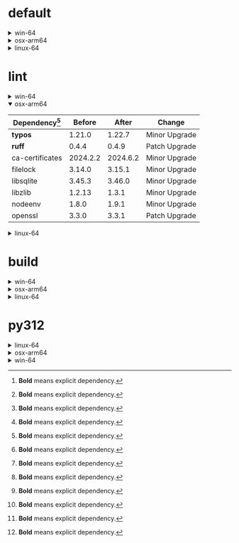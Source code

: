 # default

<details>
<summary>win-64</summary>

|Dependency[^1]|Before|After|Change|
|-|-|-|-|
|**ordered_enum**|0.0.8|0.0.9|Patch Upgrade|
|**pydantic**|2.7.1|2.7.4|Patch Upgrade|
|**pytest**|8.2.1|8.2.2|Patch Upgrade|
|ca-certificates|2024.2.2|2024.6.2|Minor Upgrade|
|libsqlite|3.45.3|3.46.0|Minor Upgrade|
|libzlib|1.2.13|1.3.1|Minor Upgrade|
|packaging|24.0|24.1|Minor Upgrade|
|typing-extensions|4.11.0|4.12.2|Minor Upgrade|
|typing_extensions|4.11.0|4.12.2|Minor Upgrade|
|vc14_runtime|14.38.33135|14.40.33810|Minor Upgrade|
|vs2015_runtime|14.38.33135|14.40.33810|Minor Upgrade|
|zipp|3.17.0|3.19.2|Minor Upgrade|
|openssl|3.3.0|3.3.1|Patch Upgrade|
|pydantic-core|2.18.2|2.18.4|Patch Upgrade|
|vc|ha32ba9b_20|h8a93ad2_20|Only build string|

</details>

<details>
<summary>osx-arm64</summary>

|Dependency[^1]|Before|After|Change|
|-|-|-|-|
|**ordered_enum**|0.0.8|0.0.9|Patch Upgrade|
|**pydantic**|2.7.1|2.7.4|Patch Upgrade|
|**pytest**|8.2.1|8.2.2|Patch Upgrade|
|**py-rattler**|py312h1a1520d_0|py312had01cb0_0|Only build string|
|ca-certificates|2024.2.2|2024.6.2|Minor Upgrade|
|libsqlite|3.45.3|3.46.0|Minor Upgrade|
|libzlib|1.2.13|1.3.1|Minor Upgrade|
|packaging|24.0|24.1|Minor Upgrade|
|typing-extensions|4.11.0|4.12.2|Minor Upgrade|
|typing_extensions|4.11.0|4.12.2|Minor Upgrade|
|zipp|3.17.0|3.19.2|Minor Upgrade|
|openssl|3.3.0|3.3.1|Patch Upgrade|
|pydantic-core|2.18.2|2.18.4|Patch Upgrade|

</details>

<details>
<summary>linux-64</summary>

|Dependency[^1]|Before|After|Change|
|-|-|-|-|
|**ordered_enum**|0.0.8|0.0.9|Patch Upgrade|
|**pydantic**|2.7.1|2.7.4|Patch Upgrade|
|**pytest**|8.2.1|8.2.2|Patch Upgrade|
|ca-certificates|2024.2.2|2024.6.2|Minor Upgrade|
|libsqlite|3.45.3|3.46.0|Minor Upgrade|
|libzlib|1.2.13|1.3.1|Minor Upgrade|
|packaging|24.0|24.1|Minor Upgrade|
|typing-extensions|4.11.0|4.12.2|Minor Upgrade|
|typing_extensions|4.11.0|4.12.2|Minor Upgrade|
|zipp|3.17.0|3.19.2|Minor Upgrade|
|openssl|3.3.0|3.3.1|Patch Upgrade|
|pydantic-core|2.18.2|2.18.4|Patch Upgrade|
|ld_impl_linux-64|hf3520f5_1|hf3520f5_4|Only build string|
|libgcc-ng|h77fa898_7|h77fa898_9|Only build string|
|libgomp|h77fa898_7|h77fa898_9|Only build string|

</details>

# lint

<details>
<summary>win-64</summary>

|Dependency[^1]|Before|After|Change|
|-|-|-|-|
|**typos**|1.21.0|1.22.7|Minor Upgrade|
|**ruff**|0.4.4|0.4.9|Patch Upgrade|
|ca-certificates|2024.2.2|2024.6.2|Minor Upgrade|
|filelock|3.14.0|3.15.1|Minor Upgrade|
|libsqlite|3.45.3|3.46.0|Minor Upgrade|
|libzlib|1.2.13|1.3.1|Minor Upgrade|
|nodeenv|1.8.0|1.9.1|Minor Upgrade|
|vc14_runtime|14.38.33135|14.40.33810|Minor Upgrade|
|vs2015_runtime|14.38.33135|14.40.33810|Minor Upgrade|
|openssl|3.3.0|3.3.1|Patch Upgrade|
|vc|ha32ba9b_20|h8a93ad2_20|Only build string|

</details>

<details open>
<summary>osx-arm64</summary>

|Dependency[^1]|Before|After|Change|
|-|-|-|-|
|**typos**|1.21.0|1.22.7|Minor Upgrade|
|**ruff**|0.4.4|0.4.9|Patch Upgrade|
|ca-certificates|2024.2.2|2024.6.2|Minor Upgrade|
|filelock|3.14.0|3.15.1|Minor Upgrade|
|libsqlite|3.45.3|3.46.0|Minor Upgrade|
|libzlib|1.2.13|1.3.1|Minor Upgrade|
|nodeenv|1.8.0|1.9.1|Minor Upgrade|
|openssl|3.3.0|3.3.1|Patch Upgrade|

</details>

<details>
<summary>linux-64</summary>

|Dependency[^1]|Before|After|Change|
|-|-|-|-|
|**typos**|1.21.0|1.22.7|Minor Upgrade|
|**ruff**|0.4.4|0.4.9|Patch Upgrade|
|ca-certificates|2024.2.2|2024.6.2|Minor Upgrade|
|filelock|3.14.0|3.15.1|Minor Upgrade|
|libsqlite|3.45.3|3.46.0|Minor Upgrade|
|libzlib|1.2.13|1.3.1|Minor Upgrade|
|nodeenv|1.8.0|1.9.1|Minor Upgrade|
|openssl|3.3.0|3.3.1|Patch Upgrade|
|ld_impl_linux-64|hf3520f5_1|hf3520f5_4|Only build string|
|libgcc-ng|h77fa898_7|h77fa898_9|Only build string|
|libgomp|h77fa898_7|h77fa898_9|Only build string|
|libstdcxx-ng|hc0a3c3a_7|hc0a3c3a_9|Only build string|

</details>

# build

<details>
<summary>win-64</summary>

|Dependency[^1]|Before|After|Change|
|-|-|-|-|
|**ordered_enum**|0.0.8|0.0.9|Patch Upgrade|
|**pydantic**|2.7.1|2.7.4|Patch Upgrade|
|ca-certificates|2024.2.2|2024.6.2|Minor Upgrade|
|certifi|2024.2.2|2024.6.2|Minor Upgrade|
|libsqlite|3.45.3|3.46.0|Minor Upgrade|
|libzlib|1.2.13|1.3.1|Minor Upgrade|
|more-itertools|10.2.0|10.3.0|Minor Upgrade|
|packaging|24.0|24.1|Minor Upgrade|
|pkginfo|1.10.0|1.11.1|Minor Upgrade|
|typing-extensions|4.11.0|4.12.2|Minor Upgrade|
|typing_extensions|4.11.0|4.12.2|Minor Upgrade|
|vc14_runtime|14.38.33135|14.40.33810|Minor Upgrade|
|vs2015_runtime|14.38.33135|14.40.33810|Minor Upgrade|
|zipp|3.17.0|3.19.2|Minor Upgrade|
|openssl|3.3.0|3.3.1|Patch Upgrade|
|pydantic-core|2.18.2|2.18.4|Patch Upgrade|
|requests|2.32.2|2.32.3|Patch Upgrade|
|vc|ha32ba9b_20|h8a93ad2_20|Only build string|

</details>

<details>
<summary>osx-arm64</summary>

|Dependency[^1]|Before|After|Change|
|-|-|-|-|
|**ordered_enum**|0.0.8|0.0.9|Patch Upgrade|
|**pydantic**|2.7.1|2.7.4|Patch Upgrade|
|ca-certificates|2024.2.2|2024.6.2|Minor Upgrade|
|certifi|2024.2.2|2024.6.2|Minor Upgrade|
|libsqlite|3.45.3|3.46.0|Minor Upgrade|
|libzlib|1.2.13|1.3.1|Minor Upgrade|
|more-itertools|10.2.0|10.3.0|Minor Upgrade|
|packaging|24.0|24.1|Minor Upgrade|
|pkginfo|1.10.0|1.11.1|Minor Upgrade|
|typing-extensions|4.11.0|4.12.2|Minor Upgrade|
|typing_extensions|4.11.0|4.12.2|Minor Upgrade|
|zipp|3.17.0|3.19.2|Minor Upgrade|
|openssl|3.3.0|3.3.1|Patch Upgrade|
|pydantic-core|2.18.2|2.18.4|Patch Upgrade|
|requests|2.32.2|2.32.3|Patch Upgrade|

</details>

<details>
<summary>linux-64</summary>

|Dependency[^1]|Before|After|Change|
|-|-|-|-|
|**ordered_enum**|0.0.8|0.0.9|Patch Upgrade|
|**pydantic**|2.7.1|2.7.4|Patch Upgrade|
|ca-certificates|2024.2.2|2024.6.2|Minor Upgrade|
|certifi|2024.2.2|2024.6.2|Minor Upgrade|
|libsqlite|3.45.3|3.46.0|Minor Upgrade|
|libzlib|1.2.13|1.3.1|Minor Upgrade|
|more-itertools|10.2.0|10.3.0|Minor Upgrade|
|packaging|24.0|24.1|Minor Upgrade|
|pkginfo|1.10.0|1.11.1|Minor Upgrade|
|typing-extensions|4.11.0|4.12.2|Minor Upgrade|
|typing_extensions|4.11.0|4.12.2|Minor Upgrade|
|zipp|3.17.0|3.19.2|Minor Upgrade|
|cryptography|42.0.7|42.0.8|Patch Upgrade|
|openssl|3.3.0|3.3.1|Patch Upgrade|
|pydantic-core|2.18.2|2.18.4|Patch Upgrade|
|requests|2.32.2|2.32.3|Patch Upgrade|
|ld_impl_linux-64|hf3520f5_1|hf3520f5_4|Only build string|
|libgcc-ng|h77fa898_7|h77fa898_9|Only build string|
|libgomp|h77fa898_7|h77fa898_9|Only build string|
|libstdcxx-ng|hc0a3c3a_7|hc0a3c3a_9|Only build string|

</details>

# py312

<details>
<summary>linux-64</summary>

|Dependency[^1]|Before|After|Change|
|-|-|-|-|
|**ordered_enum**|0.0.8|0.0.9|Patch Upgrade|
|**pydantic**|2.7.1|2.7.4|Patch Upgrade|
|**pytest**|8.2.1|8.2.2|Patch Upgrade|
|ca-certificates|2024.2.2|2024.6.2|Minor Upgrade|
|libsqlite|3.45.3|3.46.0|Minor Upgrade|
|libzlib|1.2.13|1.3.1|Minor Upgrade|
|packaging|24.0|24.1|Minor Upgrade|
|typing-extensions|4.11.0|4.12.2|Minor Upgrade|
|typing_extensions|4.11.0|4.12.2|Minor Upgrade|
|zipp|3.17.0|3.19.2|Minor Upgrade|
|openssl|3.3.0|3.3.1|Patch Upgrade|
|pydantic-core|2.18.2|2.18.4|Patch Upgrade|
|ld_impl_linux-64|hf3520f5_1|hf3520f5_4|Only build string|
|libgcc-ng|h77fa898_7|h77fa898_9|Only build string|
|libgomp|h77fa898_7|h77fa898_9|Only build string|

</details>

<details>
<summary>osx-arm64</summary>

|Dependency[^1]|Before|After|Change|
|-|-|-|-|
|**ordered_enum**|0.0.8|0.0.9|Patch Upgrade|
|**pydantic**|2.7.1|2.7.4|Patch Upgrade|
|**pytest**|8.2.1|8.2.2|Patch Upgrade|
|**py-rattler**|py312h1a1520d_0|py312had01cb0_0|Only build string|
|ca-certificates|2024.2.2|2024.6.2|Minor Upgrade|
|libsqlite|3.45.3|3.46.0|Minor Upgrade|
|libzlib|1.2.13|1.3.1|Minor Upgrade|
|packaging|24.0|24.1|Minor Upgrade|
|typing-extensions|4.11.0|4.12.2|Minor Upgrade|
|typing_extensions|4.11.0|4.12.2|Minor Upgrade|
|zipp|3.17.0|3.19.2|Minor Upgrade|
|openssl|3.3.0|3.3.1|Patch Upgrade|
|pydantic-core|2.18.2|2.18.4|Patch Upgrade|

</details>

<details>
<summary>win-64</summary>

|Dependency[^1]|Before|After|Change|
|-|-|-|-|
|**ordered_enum**|0.0.8|0.0.9|Patch Upgrade|
|**pydantic**|2.7.1|2.7.4|Patch Upgrade|
|**pytest**|8.2.1|8.2.2|Patch Upgrade|
|ca-certificates|2024.2.2|2024.6.2|Minor Upgrade|
|libsqlite|3.45.3|3.46.0|Minor Upgrade|
|libzlib|1.2.13|1.3.1|Minor Upgrade|
|packaging|24.0|24.1|Minor Upgrade|
|typing-extensions|4.11.0|4.12.2|Minor Upgrade|
|typing_extensions|4.11.0|4.12.2|Minor Upgrade|
|vc14_runtime|14.38.33135|14.40.33810|Minor Upgrade|
|vs2015_runtime|14.38.33135|14.40.33810|Minor Upgrade|
|zipp|3.17.0|3.19.2|Minor Upgrade|
|openssl|3.3.0|3.3.1|Patch Upgrade|
|pydantic-core|2.18.2|2.18.4|Patch Upgrade|
|vc|ha32ba9b_20|h8a93ad2_20|Only build string|

</details>

[^1]: **Bold** means explicit dependency.
[^2]: Dependency got downgraded.
